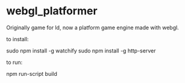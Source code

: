 # webgl_platformer
Originally game for ld, now a platform game engine made with webgl.

to install:

sudo npm install -g watchify
sudo npm install -g http-server

to run:

npm run-script build
